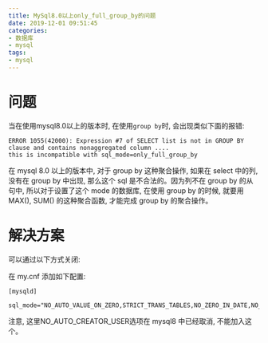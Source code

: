 ```yaml
---
title: MySql8.0以上only_full_group_by的问题
date: 2019-12-01 09:51:45
categories:
- 数据库
- mysql
tags:
- mysql
---
```


# 问题

当在使用mysql8.0以上的版本时, 在使用`group by`时, 会出现类似下面的报错:

```
ERROR 1055(42000): Expression #7 of SELECT list is not in GROUP BY clause and contains nonaggregated column ....
this is incompatible with sql_mode=only_full_group_by
```

在 mysql 8.0 以上的版本中, 对于 group by 这种聚合操作, 如果在 select 中的列, 没有在 group by 中出现, 那么这个 sql 是不合法的。因为列不在 group by 的从句中, 所以对于设置了这个 mode 的数据库, 在使用 group by 的时候, 就要用 MAX(), SUM() 的这种聚合函数, 才能完成 group by 的聚合操作。

# 解决方案

可以通过以下方式关闭:

在 my.cnf 添加如下配置:
```
[mysqld]

sql_mode="NO_AUTO_VALUE_ON_ZERO,STRICT_TRANS_TABLES,NO_ZERO_IN_DATE,NO_ZERO_DATE,ERROR_FOR_DIVSION_BY_ZERO,NO_AUTO_CREATE_USER,NO_ENGINE_SUBSTITUTION,PIPES_AS_CONCAT,ANSI_QUOTES"
```

注意, 这里NO_AUTO_CREATOR_USER选项在 mysql8 中已经取消, 不能加入这个。
